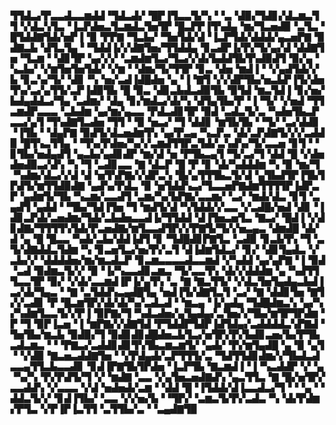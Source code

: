 ▜▜▟▃▞▛▃▃▟▃▃▆▟▟▝▜▟▃▟▞▝█▛▐▜▃▃▜▞▚▝▝▃▝▟▉▞▜▟▊▞▟▃▆▃▜▜▝▞▟▃▚▜▃▝▐▃▛▟▅▃▜▃▆▟▃▜▅▜▛▝█▃▛▛▐▜▚▟▄▝▆▞▜▃▅▟▉▝▃▜▃▝█▜▟▟▇▜▟▞▅▛▐▝▉▝▛▛▇▝▜▃▙▞▝▜▅▜▟▞▟▝▐▃▛▜▟▞▟▟▟▞▄▃▅▛▇▝▉▟▇▃▙▝▟▜▃▜▄▝▝▜▟▟▐▞▞▟▇▜▅▞▜▜▟▟▄▝▊▃▟▛▐▞▛▞▜▞▄▞▟▝▟▟▇▜▅▝▜▃▆▝▝▟▊▜▛▝▄▞▞▞▝▃▆▟▆▜▃▞▜▃▞▞▟▞▙▟▟▜▙▜▚▟▉▟▜▝▉▞▄▝▚▃▙▞▝▞▆▜▅▜▅▜▟▞▝▞▆▝▝▟▆▞▜▞▜▜▛▝▊▃▝▟▅▝▆▟▐▝▝▞▄▟▜▟▞▞▙▝▊▃▚▞▜▞▝▟▊▝▚▝▅▞▃▟▐▟█▟▅▝▄▝▐▝▇▜▝▞▞▟▛▜▙▞▅▃▙▛▐▜▞▟▅▜▚▞▃▞▄▜▜▞▃▛▐▟▉▜▙▝█▝▉▃▝▟▊▃▙▟▃▟▉▜▙▝▉▜▟▝▆▃▜▟▐▝▊▞▅▞▙▟▄▟▟▃▞▜▄▝▃▟▆▞▝▟▄▝▊▞▆▟▃▞▟▞▚▝▟▜▄▜▙▞▛▝▐▝▜▞▝▞▅▟▝▜▜▃▆▟▛▃▃▃▝▃▙▟▆▝▄▞▆▞▄▃▃▝▛▟▃▟▊▜▛▝▉▟▝▃▟▃▜▞▃▝▚▟▅▜▙▃▛▃▃▞▄▜▝▜▚▟▇▜▃▟▅▝▜▜▝▝▉▝▅▃▞▝▜▝▟▟▊▝▆▜▙▜▙▝▝▜▞▝▃▞▟▟▊▝▐▜▙▝▝▟▄▛▇▝▉▟▜▞▟▃▅▟▆▜▚▝▄▞▛▃▄▝▚▃▛▃▝▟▞▃▛▟▇▜▞▞▞▃▟▟▉▝█▜▚▃▜▜▄▝▝▜▚▞▛▟▅▞▚▞▞▃▆▟▜▜▛▃▜▟▞▃▚▟▚▞▜▞▃▃▅▝▊▜▝▝▊▜▙▞▅▟▄▟▜▝▄▃▙▞▄▟▊▟▛▝▆▞▟▝▅▝▛▜▙▃▄▜▝▜▞▃▞▜▝▟▟▝█▝▞▟▅▟▅▟▉▃▞▟▚▝▚▝▜▝▃▟▊▃▃▝▇▝▟▃▛▝█▝▛▝▊▝▟▞▚▟▟▟▆▝▚▝▉▝▆▞▜▝▚▟▆▞▟▃▞▞▟▝▟▝▅▜▚▛▇▞▞▟▛▃▚▝█▞▄▜▜▜▙▃▜▞▟▝▄▜▙▟▜▛▐▜▙▜▛▟▜▞▆▜▜▟▉▟▇▝▄▟▚▞▛▟▃▝▉▝▅▜▟▟▚▃▞▜▃▃▅▛▇▟▆▜▜▜▜▛▐▟▛▃▛▝▄▟▆▜▞▜▙▝▚▃▆▞▃▃▟▜▝▃▆▞▚▞▙▛▇▞▃▃▆▞▝▃▞▝▆▟▞▟▃▝▊▜▝▃▄▟▜▝▄▟▟▝▝▜▙▞▜▟▐▜▅▝▜▝▆▟▜▞▟▝▚▜▟▟▞▞▃▃▝▞▃▟█▞▅▟▝▟▊▝▐▟▊▃▛▟▞▃▅▟▆▞▜▟▞▃▙▟▅▃▃▟▐▞▜▜▟▟▝▟▐▜▅▃▅▜▃▝▇▃▞▝█▟▐▝▞▟▊▟▇▞▜▜▜▜▚▜▟▞▛▃▅▟▇▞▆▜▃▃▟▜▛▞▞▛▇▜▞▜▞▞▅▃▄▃▝▟▆▟█▝▟▞▟▝▄▝█▝█▃▃▝▚▟▞▃▙▞▟▟▐▟▜▝▊▝▜▟█▟▊▛▇▜▃▝▃▟▉▝▊▃▙▜▚▝▜▝▃▜▞▟▇▟▟▃▜▟▆▝▚▝▊▃▅▜▃▞▅▞▛▞▃▜▝▟▐▟▆▜▟▃▞▝▊▞▝▟▊▜▄▟▃▝▞▃▙▞▞▝▟▟▟▟▅▞▆▞▆▃▟▃▛▝▊▃▆▃▃▃▃▟▃▃▆▟▝▞▚▟▟▝▄▞▄▛▇▝▐▝▉▟▝▃▟▝▉▟▆▃▜▞▞▝▉▝▐▞▚▃▃▟▊▃▆▃▝▜▞▃▃▜▚▝▟▞▞▟▟▟▆▝▄▝▚▟▜▜▜▃▃▜▛▝▉▞▝▞▟▞▃▃▆▟▐▛▐▞▄▜▚▝▃▝▇▝▇▃▜▜▞▝▞▟▃▜▅▜▄▟▄▃▙▟▐▃▞▟▞▜▄▃▝▝▇▝▃▜▟▟▚▃▄▟█▜▄▝▅▟▐▜▞▟▇▜▃▜▝▃▞▝▇▝▟▟▊▜▅▝▇▜▞▞▃▟▊▝▛▝█▃▆▜▛▞▟▞▟▞▚▞▃▟▃▟▝▝▆▃▄▝▐▞▄▟▄▝▜▟█▟▆▃▚▝▄▞▚▞▚▟▆▜▃▃▜▞▞▛▐▝▉▛▇▞▜▝▚▟▃▟▅▞▄▜▄▟▄▞▃▜▅▞▞▜▙▞▆▜▛▜▛▟▆▝▛▝▜▝▉▛▐▃▅▝▐▝▆▛▇▞▞▟▇▜▟▝▛▜▟▟▛▜▟▛▐▟▜▟▄▞▃▟▟▟▟▃▚▛▇▟▝▜▅▜▙▞▆▃▙▝▉▟▉▞▜▝▉▟▊▟▊▟█▟▅▃▙▜▃▞▅▜▛▞▛▞▙▟▊▃▅▞▙▞▛▜▙▃▟▃▆▃▝▝▝▛▇▃▞▃▟▟▊▟▊▜▚▜▙▃▆▃▆▜▞▝▄▟▞▝▛▞▆▜▄▟█▝▄▝▉▝▄▜▝▝▞▟▉▝▇▃▅▃▟▟▇▜▅▝▝▞▛▟▄▟▞▃▛▜▜▜▞▃▝▜▟▜▜▟▊▟▆▞▞▜▙▟▃▟▃▃▄▜▜▃▙▃▃▟▊▝▊▟▐▛▇▜▙▜▛▟▅▝▐▃▛▜▙▝▇▃▆▟▐▝▐▝▚▃▟▟▛▝▞▝▄▝▚▞▚▝▛▞▛▟▜▞▜▝▞▝▆▟▇▝▃▃▝▞▄▜▅▃▅▟▇▟▚▝▄▃▜▜▃▝▇▝█▞▅▜▛▞▃▃▟▟▚▝▞▃▃▃▝▞▟▝▅▟▅▟▞▃▆▝▝▟▟▝█▝▐▜▟▟▞▟▐▃▃▟▃▞▜▝▝▝▄▝▝▟▟▃▜▞▞▝▊▟▐▜▙▞▝▃▃▝▞▞▅▞▙▝▝▜▛▞▝▃▆▃▜▞▛▞▃▟▃▝▚▝▟▞▛▟▆▞▛▜▃▝▞▛▐▛▐▃▜▜▝▃▜▜▙▞▃▝▝▃▄▟▇▜▉
